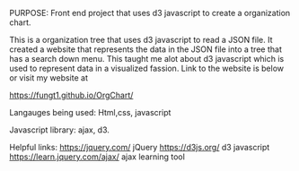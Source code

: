 PURPOSE: Front end project that uses d3 javascript to create a organization chart.

This is a organization tree that uses d3 javascript to read a JSON file. It created a website that represents the data in the JSON file into a tree that has a search down menu. This taught me alot about d3 javascript which is used to represent data in a visualized fassion. Link to the website is below or visit my website at 

https://fungt1.github.io/OrgChart/

Langauges being used: Html,css, javascript

Javascript library: ajax, d3.

Helpful links: https://jquery.com/ jQuery https://d3js.org/ d3 javascript https://learn.jquery.com/ajax/ ajax learning tool
